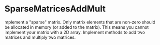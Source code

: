 # SparseMatricesAddMult
mplement  a "sparse" matrix.  Only matrix elements that are non-zero should be allocated in memory (or added to the matrix).  This means you cannot implement your matrix with a 2D array.   Implement methods to add two matrices and multiply two matrices. 
